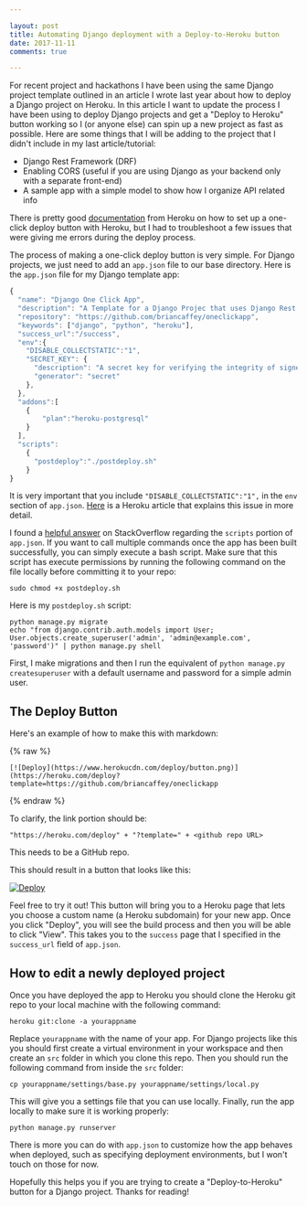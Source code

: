 ```yaml
---

layout: post
title: Automating Django deployment with a Deploy-to-Heroku button
date: 2017-11-11
comments: true

---
```


For recent project and hackathons I have been using the same Django project template outlined in an article I wrote last year about how to deploy a Django project on Heroku. In this article I want to update the process I have been using to deploy Django projects and get a "Deploy to Heroku" button working so I (or anyone else) can spin up a new project as fast as possible. Here are some things that I will be adding to the project that I didn't include in my last article/tutorial: 

- Django Rest Framework (DRF)
- Enabling CORS (useful if you are using Django as your backend only with a separate front-end)
- A sample app with a simple model to show how I organize API related info

There is pretty good [documentation](https://blog.heroku.com/heroku-button) from Heroku on how to set up a one-click deploy button with Heroku, but I had to troubleshoot a few issues that were giving me errors during the deploy process. 

The process of making a one-click deploy button is very simple. For Django projects, we just need to add an `app.json` file to our base directory. Here is the `app.json` file for my Django template app:

```javascript
{
  "name": "Django One Click App",
  "description": "A Template for a Django Projec that uses Django Rest Framework",
  "repository": "https://github.com/briancaffey/oneclickapp",
  "keywords": ["django", "python", "heroku"],
  "success_url":"/success",
  "env":{
    "DISABLE_COLLECTSTATIC":"1", 
    "SECRET_KEY": {
      "description": "A secret key for verifying the integrity of signed cookies.",
      "generator": "secret"
    },
  },
  "addons":[
    {
	    "plan":"heroku-postgresql"
    }
  ], 
  "scripts":
    {
      "postdeploy":"./postdeploy.sh"
    }
}
```

It is very important that you include `"DISABLE_COLLECTSTATIC":"1",` in the `env` section of `app.json`. [Here](https://devcenter.heroku.com/articles/django-assets) is a Heroku article that explains this issue in more detail.

I found a [helpful answer](https://stackoverflow.com/questions/40985063/how-to-run-postdeploy-scripts-in-heroku-button-app-json) on StackOverflow regarding the `scripts` portion of `app.json`. If you want to call multiple commands once the app has been built successfully, you can simply execute a bash script. Make sure that this script has execute permissions by running the following command on the file locally before committing it to your repo: 

```terminal
sudo chmod +x postdeploy.sh
```

Here is my `postdeploy.sh` script: 

```terminal
python manage.py migrate
echo "from django.contrib.auth.models import User; User.objects.create_superuser('admin', 'admin@example.com', 'password')" | python manage.py shell
```

First, I make migrations and then I run the equivalent of `python manage.py createsuperuser` with a default username and password for a simple admin user. 

## The Deploy Button

Here's an example of how to make this with markdown: 

{% raw %}
```
[![Deploy](https://www.herokucdn.com/deploy/button.png)](https://heroku.com/deploy?template=https://github.com/briancaffey/oneclickapp
```
{% endraw %}

To clarify, the link portion should be: 

```
"https://heroku.com/deploy" + "?template=" + <github repo URL> 
```

This needs to be a GitHub repo. 

This should result in a button that looks like this: 

[![Deploy](https://www.herokucdn.com/deploy/button.png)](https://heroku.com/deploy?template=https://github.com/briancaffey/oneclickapp
)

Feel free to try it out! This button will bring you to a Heroku page that lets you choose a custom name (a Heroku subdomain) for your new app. Once you click "Deploy", you will see the build process and then you will be able to click "View". This takes you to the `success` page that I specified in the `success_url` field of `app.json`. 

## How to edit a newly deployed project

Once you have deployed the app to Heroku you should clone the Heroku git repo to your local machine with the following command: 

```terminal
heroku git:clone -a yourappname
```

Replace `yourappname` with the name of your app. For Django projects like this you should first create a virtual environment in your workspace and then create an `src` folder in which you clone this repo. Then you should run the following command from inside the `src` folder: 

```terminal
cp yourappname/settings/base.py yourappname/settings/local.py
```

This will give you a settings file that you can use locally. Finally, run the app locally to make sure it is working properly: 

```terminal
python manage.py runserver
```

There is more you can do with `app.json` to customize how the app behaves when deployed, such as specifying deployment environments, but I won't touch on those for now. 

Hopefully this helps you if you are trying to create a "Deploy-to-Heroku" button for a Django project. Thanks for reading!